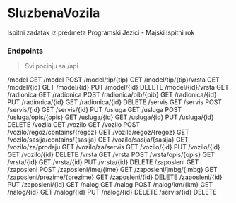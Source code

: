 # SluzbenaVozila
Ispitni zadatak iz predmeta Programski Jezici - Majski ispitni rok

### Endpoints

> Svi pocinju sa /api

/model GET
/model POST
/model/tip/{tip} GET
/model/tip/{tip}/vrsta GET
/model/{id} GET
/model/{id} PUT
/model/{id} DELETE
/model/{id}/vrsta GET
/radionica GET
/radionica POST
/radionica/pib/{pib} GET
/radionica/{id} PUT
/radionica/{id} GET
/radionica/{id} DELETE
/servis GET
/servis POST
/servis/{id} GET
/servis/{id} PUT
/usluga GET
/usluga POST
/usluga/opis/{opis} GET
/usluga/{id} GET
/usluga/{id} PUT
/usluga/{id} DELETE
/vozila GET
/vozilo GET
/vozilo POST
/vozilo/regoz/contains/{regoz} GET
/vozilo/regoz/{regoz} GET
/vozilo/sasija/contains/{sasija} GET
/vozilo/sasija/{sasija} GET
/vozilo/za/prodaju GET
/vozilo/za/servis GET
/vozilo/{id} PUT
/vozilo/{id} GET
/vozilo/{id} DELETE
/vrsta GET
/vrsta POST
/vrsta/opis/{opis} GET
/vrsta/{id} GET
/vrsta/{id} PUT
/vrsta/{id} DELETE
/zaposleni GET
/zaposleni POST
/zaposleni/ime/{ime} GET
/zaposleni/jmbg/{jmbg} GET
/zaposleni/prezime/{prezime} GET
/zaposleni/{id} DELETE
/zaposleni/{id} PUT
/zaposleni/{id} GET
/nalog GET
/nalog POST
/nalog/km/{km} GET
/nalog/{id} GET
/nalog/{id} PUT
/nalog/{id} DELETE
/servis/{id} DELETE
